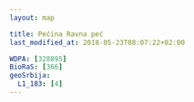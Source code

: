 ```yaml
---
layout: map

title: Pećina Ravna peć
last_modified_at: 2018-05-23T08:07:22+02:00

WDPA: [328895]
BioRaS: [366]
geoSrbija:
  L1_183: [4]
---
```

